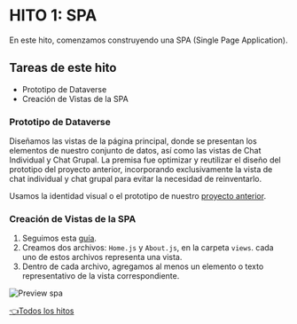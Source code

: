 # **HITO 1:** SPA

En este hito, comenzamos construyendo una SPA (Single Page Application).

## Tareas de este hito

- Prototipo de Dataverse
- Creación de Vistas de la SPA

### Prototipo de Dataverse

Diseñamos las vistas de la página principal, donde se presentan
los elementos de nuestro conjunto de datos, así como las vistas de
Chat Individual y Chat Grupal. La premisa fue optimizar y
reutilizar el diseño del prototipo del proyecto anterior,
incorporando exclusivamente la vista de chat individual y
chat grupal para evitar la necesidad de reinventarlo.

Usamos la identidad visual o el prototipo de nuestro [proyecto anterior](https://maralobes.github.io/DEV013-dataverse/).

### Creación de Vistas de la SPA

  1. Seguimos esta [guía](https://github.com/Laboratoria/guide-router/tree/guide-v1).
  2. Creamos dos archivos: `Home.js` y `About.js`, en la carpeta `views`.
  cada uno de estos archivos representa una vista.
  3. Dentro de cada archivo, agregamos al menos un elemento o
  texto representativo de la vista correspondiente.

![Preview spa](./assets/previewSPA.gif)

[👈Todos los hitos](../README.md#6-hitos)
